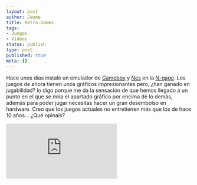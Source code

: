 ```yaml
---
layout: post
author: Jaume
title: Retro-Games
tags:
- Juegos
- Videos
status: publish
type: post
published: true
meta: {}
---
```

Hace unos días instalé un emulador de <a href="http://vampent.com/vboy.htm">Gameboy</a> y <a href="http://vampent.com/vnes.htm">Nes</a> en la <a href="http://www.n-gage.com/es-ES/gamedeck/ngage/">N-gage</a>. Los juegos de ahora tienen unos gráficos impresionantes pero, ¿han ganado en jugabilidad? lo digo porque me da la sensación de que hemos llegado a un punto en el que se mira el apartado gráfico por encima de lo demás, además para poder jugar necesitas hacer un gran desembolso en hardware. Creo que los juegos actuales no  entretienen más que los de hace 10 años... ¿Qué opinais?

<iframe src="http://www.youtube.com/embed/ODO0ddqLaIQ" frameborder="0"></iframe>